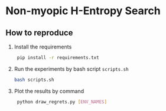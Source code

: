 # Non-myopic H-Entropy Search

## How to reproduce
1. Install the requirements
   ```bash
    pip install -r requirements.txt
    ```
2. Run the experiments by bash script `scripts.sh`
    ```bash
    bash scripts.sh
    ```
3. Plot the results by command
    ```bash
     python draw_regrets.py [ENV_NAMES]
     ```